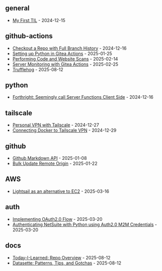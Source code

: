 <!-- index starts -->
## general

* [My First TIL](https://git.gvoserver1.com/jnellis/Today-I-Learned/src/branch/main/general/first_post.md) - 2024-12-15

## github-actions

* [Checkout a Repo with Full Branch History](https://git.gvoserver1.com/jnellis/Today-I-Learned/src/branch/main/github-actions/checkout_full.md) - 2024-12-16
* [Setting up Python in Gitea Actions](https://git.gvoserver1.com/jnellis/Today-I-Learned/src/branch/main/github-actions/setup_python.md) - 2025-01-25
* [Performing Code and Website Scans](https://git.gvoserver1.com/jnellis/Today-I-Learned/src/branch/main/github-actions/code_scans.md) - 2025-02-14
* [Server Monitoring with Gitea Actions](https://git.gvoserver1.com/jnellis/Today-I-Learned/src/branch/main/github-actions/server_monitoring_action.md) - 2025-02-25
* [Trufflehog](https://git.gvoserver1.com/jnellis/Today-I-Learned/src/branch/main/github-actions/trufflehog.md) - 2025-08-12

## python

* [Forthright: Seemingly call Server Functions Client Side](https://git.gvoserver1.com/jnellis/Today-I-Learned/src/branch/main/python/forthright.md) - 2024-12-16

## tailscale

* [Personal VPN with Tailscale](https://git.gvoserver1.com/jnellis/Today-I-Learned/src/branch/main/tailscale/tailscale_intro.md) - 2024-12-27
* [Connecting Docker to Tailscale VPN](https://git.gvoserver1.com/jnellis/Today-I-Learned/src/branch/main/tailscale/ts_docker.md) - 2024-12-29

## github

* [Github Markdown API](https://git.gvoserver1.com/jnellis/Today-I-Learned/src/branch/main/github/markdown.md) - 2025-01-08
* [Bulk Update Remote Origin](https://git.gvoserver1.com/jnellis/Today-I-Learned/src/branch/main/github/update_remote.md) - 2025-01-22

## AWS

* [Lightsail as an alternative to EC2](https://git.gvoserver1.com/jnellis/Today-I-Learned/src/branch/main/AWS/lightsale.md) - 2025-03-16

## auth

* [Implementing OAuth2.0 Flow](https://git.gvoserver1.com/jnellis/Today-I-Learned/src/branch/main/auth/oauth_flow.md) - 2025-03-20
* [Authenticating NetSuite with Python using Auth2.0 M2M Credentials](https://git.gvoserver1.com/jnellis/Today-I-Learned/src/branch/main/auth/netsuite_auth_m2m.md) - 2025-03-20

## docs

* [Today-I-Learned: Repo Overview](https://git.gvoserver1.com/jnellis/Today-I-Learned/src/branch/main/docs/repo-overview.md) - 2025-08-12
* [Datasette: Patterns, Tips, and Gotchas](https://git.gvoserver1.com/jnellis/Today-I-Learned/src/branch/main/docs/datasette-notes.md) - 2025-08-12
<!-- index ends -->
